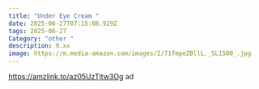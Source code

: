 ```yaml
---
title: "Under Eye Cream "
date: 2025-06-27T07:15:08.929Z
tags: 2025-06-27
Category: "other "
description: 9.xx
image: https://m.media-amazon.com/images/I/71fmpeZBllL._SL1500_.jpg
---
```

https://amzlink.to/az05UzTjtw3Og ad